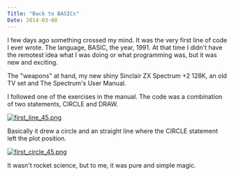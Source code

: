 ```yaml
---
Title: "Back to BASICs"
Date: 2014-03-08
---
```


I few days ago something crossed my mind. It was the very first line of code I ever wrote. The language, BASIC, the year, 1991. At that time I didn't have the remotest idea what I was doing or what 
programming was, but it was new and exciting.

The "weapons" at hand, my new shiny Sinclair ZX Spectrum +2 128K, an old TV set and The Spectrum's User Manual.

I followed one of the exercises in the manual. The code was a combination of two statements, CIRCLE and DRAW.

[![first_line_45.png](https://d23f6h5jpj26xu.cloudfront.net/xzq4rdb9e7n5zq_small.png)](http://img.svbtle.com/xzq4rdb9e7n5zq.png)

Basically it drew a circle and an straight line where the CIRCLE statement left the plot position.

[![first_circle_45.png](https://d23f6h5jpj26xu.cloudfront.net/pdutpfsduk15q_small.png)](http://img.svbtle.com/pdutpfsduk15q.png)

It wasn't rocket science, but to me, it was pure and simple magic.
